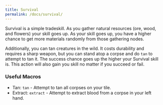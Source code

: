 ```yaml
---
title: Survival
permalink: /docs/survival/
---
```


Survival is a simple tradeskill. As you gather natural resources (ore, wood, and flowers) your skill goes up. As your skill goes up, you have a higher chance to get more materials randomly from those gathering nodes.

Additionally, you can tan creatures in the wild. It costs durability and requires a sharp weapon, but you can stand atop a corpse and do `tan` to attempt to tan it. The success chance goes up the higher your Survival skill is. This action will also gain you skill no matter if you succeed or fail.

### Useful Macros

* Tan: `tan` - Attempt to tan all corpses on your tile.
* Extract: `extract` - Attempt to extract blood from a corpse in your left hand.
